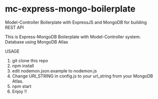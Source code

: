 # mc-express-mongo-boilerplate
Model-Controller Boilerplate with ExpressJS and MongoDB for building REST API

This is Express-MongoDB Boilerplate with Model-Controller system.
Database using MongoDB Atlas

USAGE
1. git clone this repo
2. npm install
3. edit nodemon.json.example to nodemon.js
4. Change URI_STRING in config.js to your url_string from your MongoDB Atlas.
5. npm start
6. Enjoy !!
